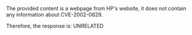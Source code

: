 The provided content is a webpage from HP's website, it does not contain any information about CVE-2002-0629.

Therefore, the response is: UNRELATED